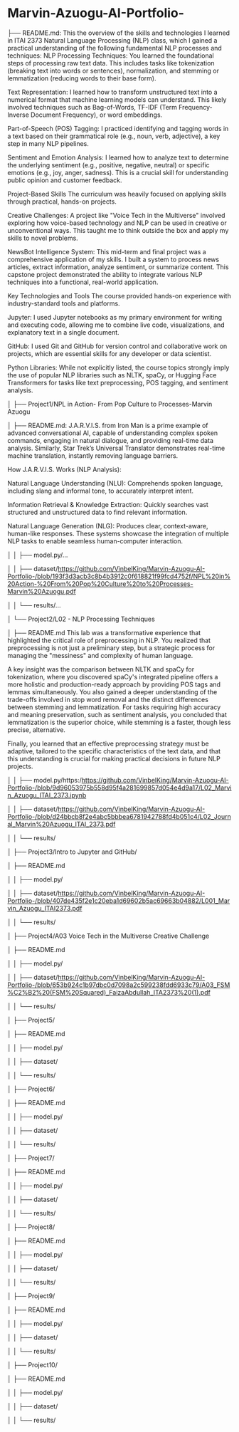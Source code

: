 # Marvin-Azuogu-AI-Portfolio-

├── README.md: This the overview of the skills and technologies I learned in ITAI 2373 Natural Language Processing (NLP) class, which I gained a practical understanding of the following fundamental NLP processes and techniques:
NLP Processing Techniques: You learned the foundational steps of processing raw text data. This includes tasks like tokenization (breaking text into words or sentences), normalization, and stemming or lemmatization (reducing words to their base form).

Text Representation: I learned how to transform unstructured text into a numerical format that machine learning models can understand. This likely involved techniques such as Bag-of-Words, TF-IDF (Term Frequency-Inverse Document Frequency), or word embeddings.

Part-of-Speech (POS) Tagging: I practiced identifying and tagging words in a text based on their grammatical role (e.g., noun, verb, adjective), a key step in many NLP pipelines.

Sentiment and Emotion Analysis: I learned how to analyze text to determine the underlying sentiment (e.g., positive, negative, neutral) or specific emotions (e.g., joy, anger, sadness). This is a crucial skill for understanding public opinion and customer feedback.

Project-Based Skills
The curriculum was heavily focused on applying skills through practical, hands-on projects.

Creative Challenges: A project like "Voice Tech in the Multiverse" involved exploring how voice-based technology and NLP can be used in creative or unconventional ways. This taught me to think outside the box and apply my skills to novel problems.

NewsBot Intelligence System: This mid-term and final project was a comprehensive application of my skills. I built a system to process news articles, extract information, analyze sentiment, or summarize content. This capstone project demonstrated the ability to integrate various NLP techniques into a functional, real-world application.

Key Technologies and Tools
The course provided hands-on experience with industry-standard tools and platforms.

Jupyter: I used Jupyter notebooks as my primary environment for writing and executing code, allowing me to combine live code, visualizations, and explanatory text in a single document.

GitHub: I used Git and GitHub for version control and collaborative work on projects, which are essential skills for any developer or data scientist.

Python Libraries: While not explicitly listed, the course topics strongly imply the use of popular NLP libraries such as NLTK, spaCy, or Hugging Face Transformers for tasks like text preprocessing, POS tagging, and sentiment analysis.

│   ├── Project1/NPL in Action- From Pop Culture to Processes-Marvin Azuogu

│   ├── README.md: J.A.R.V.I.S. from Iron Man is a prime example of advanced conversational AI, capable of understanding complex spoken commands, engaging in natural dialogue, and providing real-time data analysis. Similarly, Star Trek’s Universal Translator demonstrates real-time machine translation, instantly removing language barriers.

How J.A.R.V.I.S. Works (NLP Analysis):

Natural Language Understanding (NLU): Comprehends spoken language, including slang and informal tone, to accurately interpret intent.

Information Retrieval & Knowledge Extraction: Quickly searches vast structured and unstructured data to find relevant information.

Natural Language Generation (NLG): Produces clear, context-aware, human-like responses.
These systems showcase the integration of multiple NLP tasks to enable seamless human-computer interaction.

│   │   ├── model.py/...

│   │   ├── dataset/https://github.com/VinbelKing/Marvin-Azuogu-AI-Portfolio-/blob/193f3d3acb3c8b4b3912c0f618821f99fcd4752f/NPL%20in%20Action-%20From%20Pop%20Culture%20to%20Processes-Marvin%20Azuogu.pdf

│   │   └── results/...

│   └── Project2/L02 - NLP Processing Techniques

│   ├── README.md This lab was a transformative experience that highlighted the critical role of preprocessing in NLP. You realized that preprocessing is not just a preliminary step, but a strategic process for managing the "messiness" and complexity of human language.

A key insight was the comparison between NLTK and spaCy for tokenization, where you discovered spaCy's integrated pipeline offers a more holistic and production-ready approach by providing POS tags and lemmas simultaneously. You also gained a deeper understanding of the trade-offs involved in stop word removal and the distinct differences between stemming and lemmatization. For tasks requiring high accuracy and meaning preservation, such as sentiment analysis, you concluded that lemmatization is the superior choice, while stemming is a faster, though less precise, alternative.

Finally, you learned that an effective preprocessing strategy must be adaptive, tailored to the specific characteristics of the text data, and that this understanding is crucial for making practical decisions in future NLP projects.

│   │   ├── model.py/https:/https://github.com/VinbelKing/Marvin-Azuogu-AI-Portfolio-/blob/9d96053975b558d95f4a281699857d054e4d9a17/L02_Marvin_Azuogu_ITAI_2373.ipynb

│   │   ├── dataset/https://github.com/VinbelKing/Marvin-Azuogu-AI-Portfolio-/blob/d24bbcb8f2e4abc5bbbea6781942788fd4b051c4/L02_Journal_Marvin%20Azuogu_ITAI_2373.pdf

│   │   └── results/


│   ├── Project3/Intro to Jupyter and GitHub/

│   ├── README.md 

│   │   ├── model.py/

│   │   ├── dataset/https://github.com/VinbelKing/Marvin-Azuogu-AI-Portfolio-/blob/407de435f2e1c20eba1d69602b5ac69663b04882/L001_Marvin_Azuogu_ITAI2373.pdf

│   │   └── results/

│   ├── Project4/A03 Voice Tech in the Multiverse Creative Challenge

│   ├── README.md 

│   │   ├── model.py/

│   │   ├── dataset/https://github.com/VinbelKing/Marvin-Azuogu-AI-Portfolio-/blob/653b924c1b97dbc0d7098a2c599238fdd6933c79/A03_FSM%C2%B2%20(FSM%20Squared)_FaizaAbdullah_ITA2373%20(1).pdf

│   │   └── results/

│   ├── Project5/

│   ├── README.md 

│   │   ├── model.py/

│   │   ├── dataset/

│   │   └── results/

│   ├── Project6/

│   ├── README.md 

│   │   ├── model.py/

│   │   ├── dataset/

│   │   └── results/

│   ├── Project7/

│   ├── README.md 

│   │   ├── model.py/

│   │   ├── dataset/

│   │   └── results/

│   ├── Project8/

│   ├── README.md 

│   │   ├── model.py/

│   │   ├── dataset/

│   │   └── results/

│   ├── Project9/

│   ├── README.md 

│   │   ├── model.py/

│   │   ├── dataset/

│   │   └── results/

│   ├── Project10/

│   ├── README.md 

│   │   ├── model.py/

│   │   ├── dataset/

│   │   └── results/







